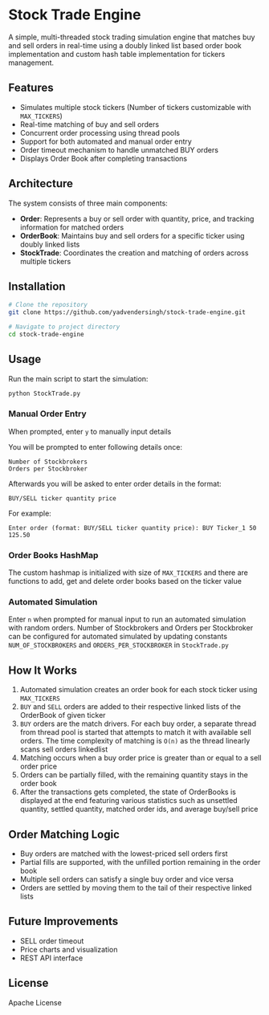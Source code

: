 # Stock Trade Engine

A simple, multi-threaded stock trading simulation engine that matches buy and sell orders in real-time using a doubly linked list based order book implementation and custom hash table implementation for tickers management.

## Features

- Simulates multiple stock tickers (Number of tickers customizable with `MAX_TICKERS`)
- Real-time matching of buy and sell orders
- Concurrent order processing using thread pools
- Support for both automated and manual order entry
- Order timeout mechanism to handle unmatched BUY orders
- Displays Order Book after completing transactions

## Architecture

The system consists of three main components:

- **Order**: Represents a buy or sell order with quantity, price, and tracking information for matched orders
- **OrderBook**: Maintains buy and sell orders for a specific ticker using doubly linked lists
- **StockTrade**: Coordinates the creation and matching of orders across multiple tickers

## Installation

```bash
# Clone the repository
git clone https://github.com/yadvendersingh/stock-trade-engine.git

# Navigate to project directory
cd stock-trade-engine
```

## Usage

Run the main script to start the simulation:

```bash
python StockTrade.py
```

### Manual Order Entry
When prompted, enter `y` to manually input details 

You will be prompted to enter following details once:
```
Number of Stockbrokers
Orders per Stockbroker
```

Afterwards you will be asked to enter order details in the format:
```
BUY/SELL ticker quantity price
```

For example:
```
Enter order (format: BUY/SELL ticker quantity price): BUY Ticker_1 50 125.50
```
### Order Books HashMap
The custom hashmap is initialized with size of `MAX_TICKERS` and there are functions to add, get and delete order books based on the ticker value

### Automated Simulation
Enter `n` when prompted for manual input to run an automated simulation with random orders.
Number of Stockbrokers and Orders per Stockbroker can be configured for automated simulated by updating constants `NUM_OF_STOCKBROKERS` and `ORDERS_PER_STOCKBROKER` in `StockTrade.py`

## How It Works

1. Automated simulation creates an order book for each stock ticker using `MAX_TICKERS`
2. `BUY` and `SELL` orders are added to their respective linked lists of the OrderBook of given ticker
3. `BUY` orders are the match drivers. For each buy order, a separate thread from thread pool is started that attempts to match it with available sell orders. The time complexity of matching is `O(n)` as the thread linearly scans sell orders linkedlist
4. Matching occurs when a buy order price is greater than or equal to a sell order price
5. Orders can be partially filled, with the remaining quantity stays in the order book
6. After the transactions gets completed, the state of OrderBooks is displayed at the end featuring various statistics such as unsettled quantity, settled quantity, matched order ids, and average buy/sell price

## Order Matching Logic

- Buy orders are matched with the lowest-priced sell orders first
- Partial fills are supported, with the unfilled portion remaining in the order book
- Multiple sell orders can satisfy a single buy order and vice versa
- Orders are settled by moving them to the tail of their respective linked lists

## Future Improvements

- SELL order timeout
- Price charts and visualization
- REST API interface

## License

Apache License